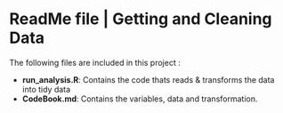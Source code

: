 ReadMe file | Getting and Cleaning Data
=========================================================


The following files are included in this project : 

- **run_analysis.R**: Contains the code thats reads & transforms the data into tidy data
- **CodeBook.md**: Contains the variables, data and transformation.